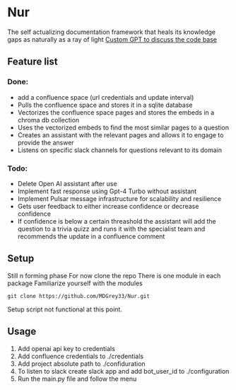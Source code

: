 # Nur
The self actualizing documentation framework that heals its knowledge gaps as naturally as a ray of light
[Custom GPT to discuss the code base](https://chat.openai.com/g/g-zKBLXtfrD-shams-nur)
## Feature list
### Done:
- add a confluence space (url credentials and update interval) 
- Pulls the confluence space and stores it in a sqlite database
- Vectorizes the confluence space pages and stores the embeds in a chroma db collection
- Uses the vectorized embeds to find the most similar pages to a question
- Creates an assistant with the relevant pages and allows it to engage to provide the answer
- Listens on specific slack channels for questions relevant to its domain

### Todo:
- Delete Open AI assistant after use
- Implement fast response using Gpt-4 Turbo without assistant
- Implement Pulsar message infrastructure for scalability and resilience
- Gets user feedback to either increase confidence or decrease confidence
- If confidence is below a certain threashold the assistant will add the question to a trivia quizz and runs it with the specialist team and recommends the update in a confluence comment


## Setup
Still n forming phase
For now clone the repo
There is one module in each package
Familiarize yourself with the modules
````
git clone https://github.com/MDGrey33/Nur.git
````
Setup script not functional at this point.

## Usage
1. Add openai api key to credentials
2. Add confluence credentials to ./credentials
3. Add project absolute path to ./confiduration
4. To listen to slack create slack app and add bot_user_id to ./configuration
5. Run the main.py file and follow the menu
